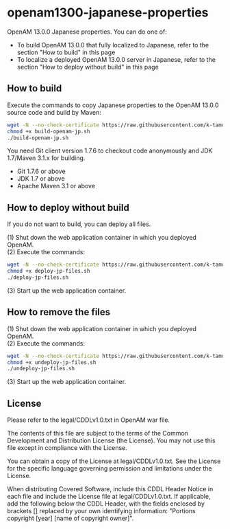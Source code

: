 # openam1300-japanese-properties
OpenAM 13.0.0 Japanese properties. You can do one of:
* To build OpenAM 13.0.0 that fully localized to Japanese, refer to the section "How to build" in this page
* To localize a deployed OpenAM 13.0.0 server in Japanese, refer to the section "How to deploy without build" in this page

How to build
------
Execute the commands to copy Japanese properties to the OpenAM 13.0.0 source code and build by Maven:  
```bash
wget -N --no-check-certificate https://raw.githubusercontent.com/k-tamura/openam1300-japanese-properties/master/build-openam-jp.sh
chmod +x build-openam-jp.sh
./build-openam-jp.sh
```

You need Git client version 1.7.6 to checkout code anonymously and JDK 1.7/Maven 3.1.x for building.
- Git 1.7.6  or above
- JDK 1.7 or above
- Apache Maven 3.1 or above

How to deploy without build
------
If you do not want to build, you can deploy all files.

(1) Shut down the web application container in which you deployed OpenAM.  
(2) Execute the commands:  
```bash
wget -N --no-check-certificate https://raw.githubusercontent.com/k-tamura/openam1300-japanese-properties/master/deploy-jp-files.sh
chmod +x deploy-jp-files.sh
./deploy-jp-files.sh
```
(3) Start up the web application container.  

How to remove the files
------
(1) Shut down the web application container in which you deployed OpenAM.  
(2) Execute the commands:  
```bash
wget -N --no-check-certificate https://raw.githubusercontent.com/k-tamura/openam1300-japanese-properties/master/undeploy-jp-files.sh
chmod +x undeploy-jp-files.sh
./undeploy-jp-files.sh
```
(3) Start up the web application container.  

License
------
Please refer to the legal/CDDLv1.0.txt in OpenAM war file.

The contents of this file are subject to the terms of the Common Development and Distribution License (the License). You may not use this file except in compliance with the License.

You can obtain a copy of the License at legal/CDDLv1.0.txt. See the License for the specific language governing permission and limitations under the License.

When distributing Covered Software, include this CDDL Header Notice in each file and include the License file at legal/CDDLv1.0.txt. If applicable, add the following below the CDDL Header, with the fields enclosed by brackets [] replaced by your own identifying information: "Portions copyright [year] [name of copyright owner]".

